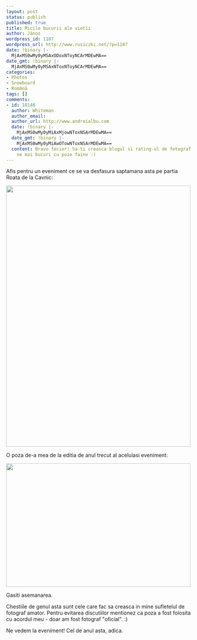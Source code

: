 ```yaml
---
layout: post
status: publish
published: true
title: Micile bucurii ale vietii
author: János
wordpress_id: 1187
wordpress_url: http://www.rusiczki.net/?p=1187
date: !binary |-
  MjAxMS0wMy0yMSAxODoxNToyNCArMDEwMA==
date_gmt: !binary |-
  MjAxMS0wMy0yMSAxNToxNToyNCArMDEwMA==
categories:
- Photos
- Snowboard
- Română
tags: []
comments:
- id: 18146
  author: Whiteman
  author_email: 
  author_url: http://www.andreialbu.com
  date: !binary |-
    MjAxMS0wMy0yMiAxMjowNToxNSArMDEwMA==
  date_gmt: !binary |-
    MjAxMS0wMy0yMiAwOTowNToxNSArMDEwMA==
  content: Bravo fecior! Sa-ti creasca blogul si rating-ul de fotograf oficial. Sa
    ne mai bucuri cu poze faine :)
---
```

<p>Afis pentru un eveniment ce se va desfasura saptamana asta pe partia Roata de la Cavnic:</p>
<p><img class="alignnone size-full wp-image-1189" title="Mountain Dew North vs. South" src="http://www.rusiczki.net/wp-content/uploads/2011/03/mountain-dew-north-vs-south-500x707.jpg" alt="" width="500" height="707" style="padding:0"/></p>
<p>O poza de-a mea de la editia de anul trecut al aceluiasi eveniment:</p>
<p><a href="http://www.flickr.com/photos/janos/4476316257/"><img class="alignnone" title="Flo" src="http://farm5.static.flickr.com/4038/4476316257_0e863b7d64.jpg" alt="" width="500" height="334" style="padding:0" /></a></p>
<p>Gasiti asemanarea.</p>
<p>Chestiile de genul asta sunt cele care fac sa creasca in mine sufletelul de fotograf amator. Pentru evitarea discutiilor mentionez ca poza a fost folosita cu acordul meu - doar am fost fotograf "oficial". :)</p>
<p>Ne vedem la eveniment! Cel de anul asta, adica.</p>

